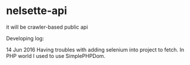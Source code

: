 # nelsette-api

it will be crawler-based public api

Developing log:

14 Jun 2016
Having troubles with adding selenium into project to fetch. In PHP world I used to use SimplePHPDom.

